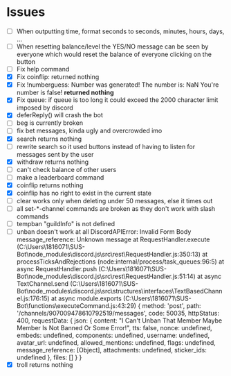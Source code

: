 # Issues

- [ ] When outputting time, format seconds to seconds, minutes, hours, days, ...
- [ ] When resetting balance/level the YES/NO message can be seen by everyone which would reset the balance of everyone clicking on the button
- [ ] Fix help command
- [x] Fix coinflip: returned nothing
- [x] Fix !numberguess:
 Number was generated! The number is: NaN
 You're number is false!
 __returned nothing__
- [x] Fix queue: if queue is too long it could exceed the 2000 character limit imposed by discord
- [x] deferReply() will crash the bot
- [ ] beg is currently broken
- [ ] fix bet messages, kinda ugly and overcrowded imo
- [x] search returns nothing
- [ ] rewrite search so it used buttons instead of having to listen for messages sent by the user
- [x] withdraw returns nothing
- [ ] can't check balance of other users
- [ ] make a leaderboard command
- [x] coinflip returns nothing
- [x] coinflip has no right to exist in the current state
- [ ] clear works only when deleting under 50 messages, else it times out
- [ ] all set-*-channel commands are broken as they don't work with slash commands
- [ ] tempban "guildInfo" is not defined
- [ ] unban doesn't work at all
DiscordAPIError: Invalid Form Body
message_reference: Unknown message
    at RequestHandler.execute (C:\Users\1816071\SUS-Bot\node_modules\discord.js\src\rest\RequestHandler.js:350:13)
    at processTicksAndRejections (node:internal/process/task_queues:96:5)
    at async RequestHandler.push (C:\Users\1816071\SUS-Bot\node_modules\discord.js\src\rest\RequestHandler.js:51:14)
    at async TextChannel.send (C:\Users\1816071\SUS-Bot\node_modules\discord.js\src\structures\interfaces\TextBasedChannel.js:176:15)
    at async module.exports (C:\Users\1816071\SUS-Bot\functions\executeCommand.js:43:29) {
  method: 'post',
  path: '/channels/907009478610792519/messages',
  code: 50035,
  httpStatus: 400,
  requestData: {
    json: {
      content: "I Can't Unban That Member Maybe Member Is Not Banned Or Some Error!",
      tts: false,
      nonce: undefined,
      embeds: undefined,
      components: undefined,
      username: undefined,
      avatar_url: undefined,
      allowed_mentions: undefined,
      flags: undefined,
      message_reference: [Object],
      attachments: undefined,
      sticker_ids: undefined
    },
    files: []
  }
}
- [x] troll returns nothing
